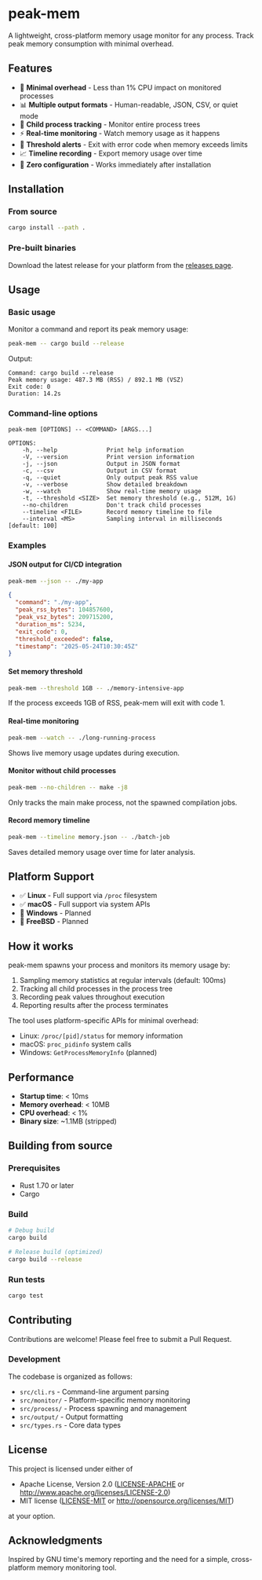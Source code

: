 # peak-mem

A lightweight, cross-platform memory usage monitor for any process. Track peak memory consumption with minimal overhead.

## Features

- 🚀 **Minimal overhead** - Less than 1% CPU impact on monitored processes
- 📊 **Multiple output formats** - Human-readable, JSON, CSV, or quiet mode
- 👶 **Child process tracking** - Monitor entire process trees
- ⚡ **Real-time monitoring** - Watch memory usage as it happens
- 🎯 **Threshold alerts** - Exit with error code when memory exceeds limits
- 📈 **Timeline recording** - Export memory usage over time
- 🔧 **Zero configuration** - Works immediately after installation

## Installation

### From source

```bash
cargo install --path .
```

### Pre-built binaries

Download the latest release for your platform from the [releases page](https://github.com/peak-mem/peak-mem/releases).

## Usage

### Basic usage

Monitor a command and report its peak memory usage:

```bash
peak-mem -- cargo build --release
```

Output:
```
Command: cargo build --release
Peak memory usage: 487.3 MB (RSS) / 892.1 MB (VSZ)
Exit code: 0
Duration: 14.2s
```

### Command-line options

```
peak-mem [OPTIONS] -- <COMMAND> [ARGS...]

OPTIONS:
    -h, --help              Print help information
    -V, --version           Print version information
    -j, --json              Output in JSON format
    -c, --csv               Output in CSV format
    -q, --quiet             Only output peak RSS value
    -v, --verbose           Show detailed breakdown
    -w, --watch             Show real-time memory usage
    -t, --threshold <SIZE>  Set memory threshold (e.g., 512M, 1G)
    --no-children           Don't track child processes
    --timeline <FILE>       Record memory timeline to file
    --interval <MS>         Sampling interval in milliseconds [default: 100]
```

### Examples

#### JSON output for CI/CD integration

```bash
peak-mem --json -- ./my-app
```

```json
{
  "command": "./my-app",
  "peak_rss_bytes": 104857600,
  "peak_vsz_bytes": 209715200,
  "duration_ms": 5234,
  "exit_code": 0,
  "threshold_exceeded": false,
  "timestamp": "2025-05-24T10:30:45Z"
}
```

#### Set memory threshold

```bash
peak-mem --threshold 1GB -- ./memory-intensive-app
```

If the process exceeds 1GB of RSS, peak-mem will exit with code 1.

#### Real-time monitoring

```bash
peak-mem --watch -- ./long-running-process
```

Shows live memory usage updates during execution.

#### Monitor without child processes

```bash
peak-mem --no-children -- make -j8
```

Only tracks the main make process, not the spawned compilation jobs.

#### Record memory timeline

```bash
peak-mem --timeline memory.json -- ./batch-job
```

Saves detailed memory usage over time for later analysis.

## Platform Support

- ✅ **Linux** - Full support via `/proc` filesystem
- ✅ **macOS** - Full support via system APIs
- 🚧 **Windows** - Planned
- 🚧 **FreeBSD** - Planned

## How it works

peak-mem spawns your process and monitors its memory usage by:

1. Sampling memory statistics at regular intervals (default: 100ms)
2. Tracking all child processes in the process tree
3. Recording peak values throughout execution
4. Reporting results after the process terminates

The tool uses platform-specific APIs for minimal overhead:
- Linux: `/proc/[pid]/status` for memory information
- macOS: `proc_pidinfo` system calls
- Windows: `GetProcessMemoryInfo` (planned)

## Performance

- **Startup time**: < 10ms
- **Memory overhead**: < 10MB
- **CPU overhead**: < 1%
- **Binary size**: ~1.1MB (stripped)

## Building from source

### Prerequisites

- Rust 1.70 or later
- Cargo

### Build

```bash
# Debug build
cargo build

# Release build (optimized)
cargo build --release
```

### Run tests

```bash
cargo test
```

## Contributing

Contributions are welcome! Please feel free to submit a Pull Request.

### Development

The codebase is organized as follows:

- `src/cli.rs` - Command-line argument parsing
- `src/monitor/` - Platform-specific memory monitoring
- `src/process/` - Process spawning and management
- `src/output/` - Output formatting
- `src/types.rs` - Core data types

## License

This project is licensed under either of

- Apache License, Version 2.0 ([LICENSE-APACHE](LICENSE-APACHE) or http://www.apache.org/licenses/LICENSE-2.0)
- MIT license ([LICENSE-MIT](LICENSE-MIT) or http://opensource.org/licenses/MIT)

at your option.

## Acknowledgments

Inspired by GNU time's memory reporting and the need for a simple, cross-platform memory monitoring tool.